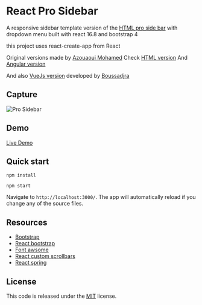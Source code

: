 # React Pro Sidebar

A responsive sidebar template  version of the [HTML pro side bar](https://github.com/azouaoui-med/pro-sidebar-template) with dropdown menu built with react 16.8 and bootstrap 4

this project uses react-create-app from React

Original versions made by [Azouaoui Mohamed](https://github.com/azouaoui-med/)
Check [HTML version](https://github.com/azouaoui-med/pro-sidebar-template)
And [Angular version](https://github.com/azouaoui-med/angular-pro-sidebar)

And also [VueJs version](https://github.com/boussadjra/vue-pro-sidebar) developed by [Boussadjra](https://github.com/boussadjra)

## Capture 

![Pro Sidebar](https://repository-images.githubusercontent.com/233310014/94f0bc00-63fa-11ea-8a69-b9d5ecee1d01)



## Demo

[Live Demo](https://brimos.github.io/react-pro-sidebar/build/)

## Quick start

```
npm install 

npm start
```

Navigate to `http://localhost:3000/`. The app will automatically reload if you change any of the source files.

## Resources
*   [Bootstrap](https://getbootstrap.com/)
*   [React bootstrap](https://react-bootstrap.github.io/)
*   [Font awsome](http://fontawesome.io/)
*   [React custom scrollbars](https://github.com/malte-wessel/react-custom-scrollbars)
*   [React spring](https://www.react-spring.io/)

## License
This code is released under the [MIT]() license.
